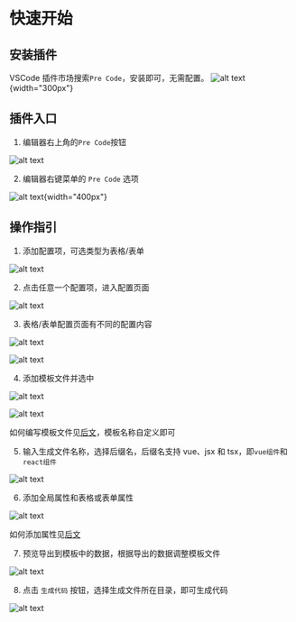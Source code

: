 # 快速开始

## 安装插件
VSCode 插件市场搜索`Pre Code`，安装即可，无需配置。
![alt text](/extension-market.png){width="300px"}

## 插件入口

1. 编辑器右上角的`Pre Code`按钮

![alt text](/entry-1.png)

2. 编辑器右键菜单的 `Pre Code` 选项  

![alt text](/entry-2.png){width="400px"}


## 操作指引

1. 添加配置项，可选类型为表格/表单

![alt text](/guidance/1.png)


2. 点击任意一个配置项，进入配置页面

![alt text](/guidance/2.png)

3. 表格/表单配置页面有不同的配置内容

![alt text](/guidance/3-1.png)

![alt text](/guidance/3-2.png)

4. 添加模板文件并选中

![alt text](/guidance/4-1.png)

![alt text](/guidance/4-2.png)

如何编写模板文件见[后文](#templateFile)，模板名称自定义即可

5. 输入生成文件名称，选择后缀名，后缀名支持 vue、jsx 和 tsx，即`vue组件`和`react组件`

![alt text](/guidance/5.png)

6. 添加全局属性和表格或表单属性

![alt text](/guidance/6.png)

如何添加属性见[后文](#attribute)

7. 预览导出到模板中的数据，根据导出的数据调整模板文件

![alt text](/guidance/7.png)

8. 点击 `生成代码` 按钮，选择生成文件所在目录，即可生成代码

![alt text](/guidance/8.png)
